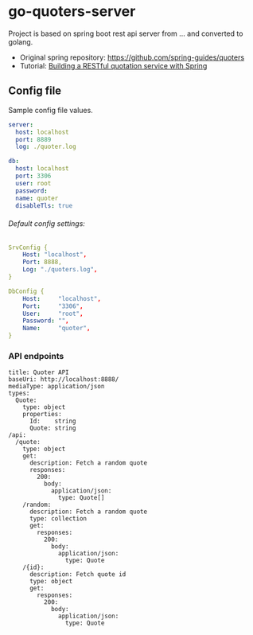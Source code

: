 # go-quoters-server

Project is based on spring boot rest api server from ... and converted to golang.
- Original spring repository: https://github.com/spring-guides/quoters
- Tutorial: [Building a RESTful quotation service with Spring](https://spring.io/blog/2014/08/21/building-a-restful-quotation-service-with-spring)

## Config file

Sample config file values.

```yaml
server:
  host: localhost
  port: 8889
  log: ./quoter.log

db:
  host: localhost
  port: 3306
  user: root
  password:
  name: quoter
  disableTls: true
```

###### Default config settings:

```yaml
SrvConfig {
    Host: "localhost",
    Port: 8888,
    Log: "./quoters.log",
}

DbConfig {
    Host:     "localhost",
    Port:     "3306",
    User:     "root",
    Password: "",
    Name:     "quoter",
}
```

### API endpoints

```raml
title: Quoter API
baseUri: http://localhost:8888/
mediaType: application/json
types:
  Quote:
    type: object
    properties:
      Id:    string
      Quote: string
/api:
  /quote:
    type: object
    get:
      description: Fetch a random quote
      responses:
        200:
          body:
            application/json:
              type: Quote[]
    /random:
      description: Fetch a random quote
      type: collection
      get:
        responses:
          200:
            body:
              application/json:
                type: Quote
    /{id}:
      description: Fetch quote id
      type: object
      get:
        responses:
          200:
            body:
              application/json:
                type: Quote
```
